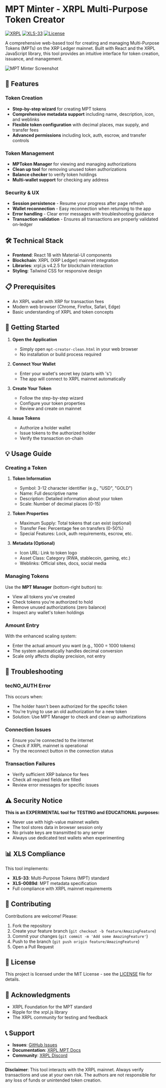# MPT Minter - XRPL Multi-Purpose Token Creator

[![XRPL](https://img.shields.io/badge/XRPL-Mainnet-green.svg)](https://xrpl.org/)
[![XLS-33](https://img.shields.io/badge/XLS--33-Compliant-blue.svg)](https://github.com/XRPLF/XRPL-Standards/discussions/113)
[![License](https://img.shields.io/badge/License-MIT-yellow.svg)](LICENSE)

A comprehensive web-based tool for creating and managing Multi-Purpose Tokens (MPTs) on the XRP Ledger mainnet. Built with React and the XRPL JavaScript library, this tool provides an intuitive interface for token creation, issuance, and management.

![MPT Minter Screenshot](screenshot.png)

## 🚀 Features

### Token Creation
- **Step-by-step wizard** for creating MPT tokens
- **Comprehensive metadata support** including name, description, icon, and weblinks
- **Flexible token configuration** with decimal places, max supply, and transfer fees
- **Advanced permissions** including lock, auth, escrow, and transfer controls

### Token Management
- **MPToken Manager** for viewing and managing authorizations
- **Clean up tool** for removing unused token authorizations
- **Balance checker** to verify token holdings
- **Multi-wallet support** for checking any address

### Security & UX
- **Session persistence** - Resume your progress after page refresh
- **Wallet reconnection** - Easy reconnection when returning to the app
- **Error handling** - Clear error messages with troubleshooting guidance
- **Transaction validation** - Ensures all transactions are properly validated on-ledger

## 🛠️ Technical Stack

- **Frontend**: React 18 with Material-UI components
- **Blockchain**: XRPL (XRP Ledger) mainnet integration
- **Libraries**: xrpl.js v4.2.5 for blockchain interaction
- **Styling**: Tailwind CSS for responsive design

## 📋 Prerequisites

- An XRPL wallet with XRP for transaction fees
- Modern web browser (Chrome, Firefox, Safari, Edge)
- Basic understanding of XRPL and token concepts

## 🚦 Getting Started

1. **Open the Application**
   - Simply open `mpt-creator-clean.html` in your web browser
   - No installation or build process required

2. **Connect Your Wallet**
   - Enter your wallet's secret key (starts with 's')
   - The app will connect to XRPL mainnet automatically

3. **Create Your Token**
   - Follow the step-by-step wizard
   - Configure your token properties
   - Review and create on mainnet

4. **Issue Tokens**
   - Authorize a holder wallet
   - Issue tokens to the authorized holder
   - Verify the transaction on-chain

## 💡 Usage Guide

### Creating a Token

1. **Token Information**
   - Symbol: 3-12 character identifier (e.g., "USD", "GOLD")
   - Name: Full descriptive name
   - Description: Detailed information about your token
   - Scale: Number of decimal places (0-15)

2. **Token Properties**
   - Maximum Supply: Total tokens that can exist (optional)
   - Transfer Fee: Percentage fee on transfers (0-50%)
   - Special Features: Lock, auth requirements, escrow, etc.

3. **Metadata (Optional)**
   - Icon URL: Link to token logo
   - Asset Class: Category (RWA, stablecoin, gaming, etc.)
   - Weblinks: Official sites, docs, social media

### Managing Tokens

Use the **MPT Manager** (bottom-right button) to:
- View all tokens you've created
- Check tokens you're authorized to hold
- Remove unused authorizations (zero balance)
- Inspect any wallet's token holdings

### Amount Entry

With the enhanced scaling system:
- Enter the actual amount you want (e.g., 1000 = 1000 tokens)
- The system automatically handles decimal conversion
- Scale only affects display precision, not entry

## 🔧 Troubleshooting

### tecNO_AUTH Error
This occurs when:
- The holder hasn't been authorized for the specific token
- You're trying to use an old authorization for a new token
- Solution: Use MPT Manager to check and clean up authorizations

### Connection Issues
- Ensure you're connected to the internet
- Check if XRPL mainnet is operational
- Try the reconnect button in the connection status

### Transaction Failures
- Verify sufficient XRP balance for fees
- Check all required fields are filled
- Review error messages for specific issues

## ⚠️ Security Notice

**This is an EXPERIMENTAL tool for TESTING and EDUCATIONAL purposes:**
- Never use with high-value mainnet wallets
- The tool stores data in browser session only
- No private keys are transmitted to any server
- Always use dedicated test wallets when experimenting

## 📊 XLS Compliance

This tool implements:
- **XLS-33**: Multi-Purpose Tokens (MPT) standard
- **XLS-0089d**: MPT metadata specification
- Full compliance with XRPL mainnet requirements

## 🤝 Contributing

Contributions are welcome! Please:
1. Fork the repository
2. Create your feature branch (`git checkout -b feature/AmazingFeature`)
3. Commit your changes (`git commit -m 'Add some AmazingFeature'`)
4. Push to the branch (`git push origin feature/AmazingFeature`)
5. Open a Pull Request

## 📄 License

This project is licensed under the MIT License - see the [LICENSE](LICENSE) file for details.

## 🙏 Acknowledgments

- XRPL Foundation for the MPT standard
- Ripple for the xrpl.js library
- The XRPL community for testing and feedback

## 📞 Support

- **Issues**: [GitHub Issues](https://github.com/EnchStyle/MPTminter/issues)
- **Documentation**: [XRPL MPT Docs](https://xrpl.org/docs/concepts/tokens/fungible-tokens/multi-purpose-tokens)
- **Community**: [XRPL Discord](https://discord.gg/xrpl)

---

**Disclaimer**: This tool interacts with the XRPL mainnet. Always verify transactions and use at your own risk. The authors are not responsible for any loss of funds or unintended token creation.